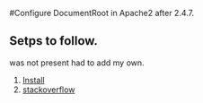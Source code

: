 #Configure DocumentRoot in Apache2 after 2.4.7.

## Setps to follow.
<directory> was not present had to add my own.

1. [Install](http://www.binarytides.com/install-apache-ubuntu-13-10/)
2. [stackoverflow](http://stackoverflow.com/questions/18392741/apache2-ah01630-client-denied-by-server-configuration)